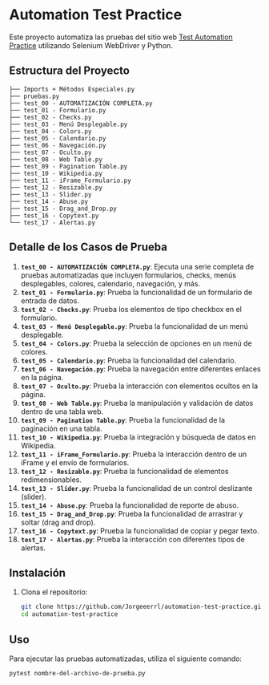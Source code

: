 # Automation Test Practice

Este proyecto automatiza las pruebas del sitio web [Test Automation Practice](https://testautomationpractice.blogspot.com) utilizando Selenium WebDriver y Python.

## Estructura del Proyecto

```
├── Imports + Métodos Especiales.py
├── pruebas.py
├── test_00 - AUTOMATIZACIÓN COMPLETA.py
├── test_01 - Formulario.py
├── test_02 - Checks.py
├── test_03 - Menú Desplegable.py
├── test_04 - Colors.py
├── test_05 - Calendario.py
├── test_06 - Navegación.py
├── test_07 - Oculto.py
├── test_08 - Web Table.py
├── test_09 - Pagination Table.py
├── test_10 - Wikipedia.py
├── test_11 - iFrame_Formulario.py
├── test_12 - Resizable.py
├── test_13 - Slider.py
├── test_14 - Abuse.py
├── test_15 - Drag_and_Drop.py
├── test_16 - Copytext.py
└── test_17 - Alertas.py
```

## Detalle de los Casos de Prueba

1. **`test_00 - AUTOMATIZACIÓN COMPLETA.py`**: Ejecuta una serie completa de pruebas automatizadas que incluyen formularios, checks, menús desplegables, colores, calendario, navegación, y más.
2. **`test_01 - Formulario.py`**: Prueba la funcionalidad de un formulario de entrada de datos.
3. **`test_02 - Checks.py`**: Prueba los elementos de tipo checkbox en el formulario.
4. **`test_03 - Menú Desplegable.py`**: Prueba la funcionalidad de un menú desplegable.
5. **`test_04 - Colors.py`**: Prueba la selección de opciones en un menú de colores.
6. **`test_05 - Calendario.py`**: Prueba la funcionalidad del calendario.
7. **`test_06 - Navegación.py`**: Prueba la navegación entre diferentes enlaces en la página.
8. **`test_07 - Oculto.py`**: Prueba la interacción con elementos ocultos en la página.
9. **`test_08 - Web Table.py`**: Prueba la manipulación y validación de datos dentro de una tabla web.
10. **`test_09 - Pagination Table.py`**: Prueba la funcionalidad de la paginación en una tabla.
11. **`test_10 - Wikipedia.py`**: Prueba la integración y búsqueda de datos en Wikipedia.
12. **`test_11 - iFrame_Formulario.py`**: Prueba la interacción dentro de un iFrame y el envío de formularios.
13. **`test_12 - Resizable.py`**: Prueba la funcionalidad de elementos redimensionables.
14. **`test_13 - Slider.py`**: Prueba la funcionalidad de un control deslizante (slider).
15. **`test_14 - Abuse.py`**: Prueba la funcionalidad de reporte de abuso.
16. **`test_15 - Drag_and_Drop.py`**: Prueba la funcionalidad de arrastrar y soltar (drag and drop).
17. **`test_16 - Copytext.py`**: Prueba la funcionalidad de copiar y pegar texto.
18. **`test_17 - Alertas.py`**: Prueba la interacción con diferentes tipos de alertas.


## Instalación

1. Clona el repositorio:
    ```bash
    git clone https://github.com/Jorgeeerrl/automation-test-practice.git
    cd automation-test-practice
    ```

## Uso

Para ejecutar las pruebas automatizadas, utiliza el siguiente comando:
```bash
pytest nombre-del-archivo-de-prueba.py

